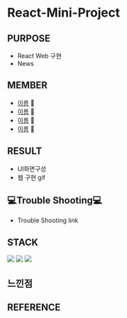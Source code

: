 # React-Mini-Project

## PURPOSE

* React Web 구현
* News

## MEMBER
* [이름](https://github.com/주소) 🌷
* [이름](https://github.com/주소) 🌼
* [이름](https://github.com/주소) 🌻
* [이름](https://github.com/주소) 🌷

## RESULT
* UI화면구성
* 웹 구현 gif


## 💻Trouble Shooting💻
* Trouble Shooting link


## STACK
<img src="https://img.shields.io/badge/HTML5-E34F26?style=flat-square&logo=HTML5&logoColor=white"/></a> 
<img src="https://img.shields.io/badge/CSS3-1572B6?style=flat-square&logo=CSS3&logoColor=white"/></a> 
<img src="https://img.shields.io/badge/JavaScript-F7DF1E?style=flat-square&logo=JavaScript&logoColor=white"/></a> 

## 느낀점

## REFERENCE

